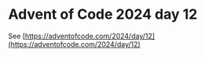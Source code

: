 # Advent of Code 2024 day 12

See [https://adventofcode.com/2024/day/12](https://adventofcode.com/2024/day/12)
